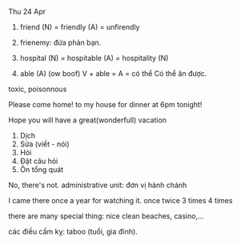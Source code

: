Thu 24 Apr 

1. friend (N) = friendly (A) = unfirendly
2. frienemy: đứa phản bạn.
3. hospital (N) = hospitable (A) = hospitality (N)

4. able (A) (ow boof) V + able = A = có thể 
Có thể ăn được.

toxic, poisonnous

Please come home!
to my house for dinner at 6pm tonight!

Hope you will have a great(wonderfull) vacation

1) Dịch
2) Sửa (viết - nói)
3) Hỏi
4) Đặt câu hỏi
5) Ôn tổng quát

No, there's not.
administrative unit: đơn vị hành chánh


I came there once a year for watching it.
once
twice
3 times
4 times

there are many special thing: nice clean beaches, casino,...

các điều cấm kỵ: taboo (tuổi, gia đình).

